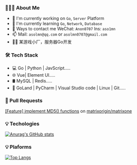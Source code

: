 ### 👨🏻‍💻 About Me
- 🔭 I'm currently working on `Go`, `Server` Platform
- 🌱 I'm currently learning `Go`, `Network`, `Database`
- 💬 Ways to contact me WeChat: `Anon0707` Ins: `aso1mn`
- 📫 Mail: `asolmn@qq.com` or `asolmn0707@gmail.com`
- 🧑‍💼  某游戏小厂，服务器Go开发

### 🛠 Tech Stack
- 💻 Go | Python | JavScript.....
- 🌐 Vue| Element UI..... 
- 🛢 MySQL | Redis.....
- 🔧 GoLand | PyCharm | Visual Studio code | Linux | Git.....

### 📝 Pull Requests
[[Feature] implement MD5() functions](https://github.com/matrixorigin/matrixone/pull/15584) on [matrixorigin/matrixone](https://github.com/matrixorigin/matrixone)

### 💡 Techologies
[![Anurag's GitHub stats](https://github-readme-stats.vercel.app/api?username=asolmn&show_icons=true&theme=flag-india&count_private=true&hide=stars)](https://github.com/anuraghazra/github-readme-stats) 

### 💡 Plaforms
[![Top Langs](https://github-readme-stats.vercel.app/api/top-langs/?username=asolmn&layout=compact&theme=flag-india)](https://github.com/devSouvik/github-readme-stats)


<!--
[![Top Langs](https://github-readme-stats.vercel.app/api/top-langs/?username=asolmn)](https://github.com/anuraghazra/github-readme-stats)
-->
